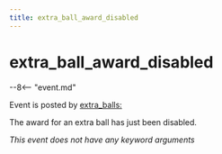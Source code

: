 ```yaml
---
title: extra_ball_award_disabled
---
```


# extra_ball_award_disabled


--8<-- "event.md"

Event is posted by [extra_balls:](../config/extra_balls.md)

The award for an extra ball has just been disabled.

*This event does not have any keyword arguments*
